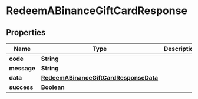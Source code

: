 

# RedeemABinanceGiftCardResponse


## Properties

| Name | Type | Description | Notes |
|------------ | ------------- | ------------- | -------------|
|**code** | **String** |  |  [optional] |
|**message** | **String** |  |  [optional] |
|**data** | [**RedeemABinanceGiftCardResponseData**](RedeemABinanceGiftCardResponseData.md) |  |  [optional] |
|**success** | **Boolean** |  |  [optional] |




